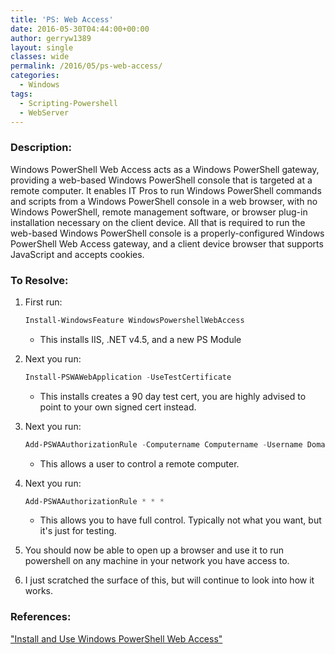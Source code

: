 ```yaml
---
title: 'PS: Web Access'
date: 2016-05-30T04:44:00+00:00
author: gerryw1389
layout: single
classes: wide
permalink: /2016/05/ps-web-access/
categories:
  - Windows
tags:
  - Scripting-Powershell
  - WebServer
---
```

<!--more-->

### Description:

Windows PowerShell Web Access acts as a Windows PowerShell gateway, providing a web-based Windows PowerShell console that is targeted at a remote computer. It enables IT Pros to run Windows PowerShell commands and scripts from a Windows PowerShell console in a web browser, with no Windows PowerShell, remote management software, or browser plug-in installation necessary on the client device. All that is required to run the web-based Windows PowerShell console is a properly-configured Windows PowerShell Web Access gateway, and a client device browser that supports JavaScript and accepts cookies.

### To Resolve:

1. First run:

   ```powershell
   Install-WindowsFeature WindowsPowershellWebAccess
   ```

   - This installs IIS, .NET v4.5, and a new PS Module

2. Next you run:

   ```powershell
   Install-PSWAWebApplication -UseTestCertificate
   ```

   - This installs creates a 90 day test cert, you are highly advised to point to your own signed cert instead.

3. Next you run:

   ```powershell
   Add-PSWAAuthorizationRule -Computername Computername -Username Domainuser
   ```

   - This allows a user to control a remote computer.

4. Next you run:

   ```powershell
   Add-PSWAAuthorizationRule * * *
   ```

   - This allows you to have full control. Typically not what you want, but it's just for testing.

5. You should now be able to open up a browser and use it to run powershell on any machine in your network you have access to.

6. I just scratched the surface of this, but will continue to look into how it works.

### References:

["Install and Use Windows PowerShell Web Access"](https://technet.microsoft.com/en-us/library/Hh831611.aspx)